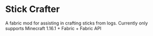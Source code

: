 # Stick Crafter

A fabric mod for assisting in crafting sticks from logs. Currently only supports Minecraft 1.16.1 + Fabric + Fabric API
